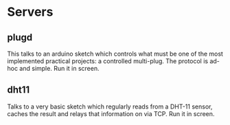# Servers

## plugd
This talks to an arduino sketch which controls what must be one of the
most implemented practical projects: a controlled multi-plug. The
protocol is ad-hoc and simple. Run it in screen.

## dht11
Talks to a very basic sketch which regularly reads from a DHT-11
sensor, caches the result and relays that information on via TCP. Run
it in screen.
